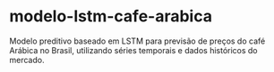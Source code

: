 # modelo-lstm-cafe-arabica
Modelo preditivo baseado em LSTM para previsão de preços do café Arábica no Brasil, utilizando séries temporais e dados históricos do mercado.
